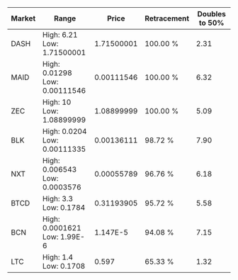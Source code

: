 | Market | Range | Price| Retracement | Doubles to 50% |
| --- | --- | --- | --- | --- |
| DASH | High: 6.21<br />Low: 1.71500001 | 1.71500001 | 100.00 % | 2.31 |
| MAID | High: 0.01298<br />Low: 0.00111546 | 0.00111546 | 100.00 % | 6.32 |
| ZEC | High: 10<br />Low: 1.08899999 | 1.08899999 | 100.00 % | 5.09 |
| BLK | High: 0.0204<br />Low: 0.00111335 | 0.00136111 | 98.72 % | 7.90 |
| NXT | High: 0.006543<br />Low: 0.0003576 | 0.00055789 | 96.76 % | 6.18 |
| BTCD | High: 3.3<br />Low: 0.1784 | 0.31193905 | 95.72 % | 5.58 |
| BCN | High: 0.0001621<br />Low: 1.99E-6 | 1.147E-5 | 94.08 % | 7.15 |
| LTC | High: 1.4<br />Low: 0.1708 | 0.597 | 65.33 % | 1.32 |
